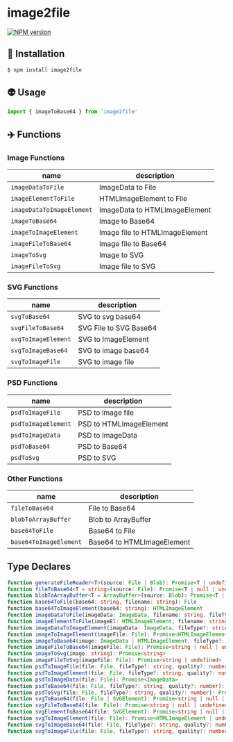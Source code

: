 # image2file

[![NPM version](https://img.shields.io/npm/v/image2file?color=a1b858&label=)](https://www.npmjs.com/package/image2file)

## 📎 Installation
```sh
$ npm install image2file
```
## 👽 Usage

```js
import { imageToBase64 } from 'image2file'
```

## ✈️ Functions

### Image Functions
| name                      | description                    |
| ------------------------- | ------------------------------ |
| `imageDataToFile`         | ImageData to File              |
| `imageElementToFile`      | HTMLImageElement to File       |
| `imageDataToImageElement` | ImageData to HTMLImageElement  |
| `imageToBase64`           | Image to Base64                |
| `imageToImageElement`     | Image file to HTMLImageElement |
| `imageFileToBase64`       | Image file to Base64           |
| `imageToSvg`              | Image to SVG                   |
| `imageFileToSvg`          | Image file to SVG              |

### SVG Functions
| name                | description            |
| ------------------- | ---------------------- |
| `svgToBase64`       | SVG to svg base64      |
| `svgFileToBase64`   | SVG File to SVG Base64 |
| `svgToImageElement` | SVG to ImageElement    |
| `svgToImageBase64`  | SVG to image base64    |
| `svgToImageFile`    | SVG to image file      |

### PSD Functions
| name                | description             |
| ------------------- | ----------------------- |
| `psdToImageFile`    | PSD to image file       |
| `psdToImageElement` | PSD to HTMLImageElement |
| `psdToImageData`    | PSD to ImageData        |
| `psdToBase64`       | PSD to Base64           |
| `psdToSvg`          | PSD to SVG              |

### Other Functions
| name                   | description                |
| ---------------------- | -------------------------- |
| `fileToBase64`         | File to Base64             |
| `blobToArrayBuffer`    | Blob to ArrayBuffer        |
| `base64ToFile`         | Base64 to File             |
| `base64ToImageElement` | Base64 to HTMLImageElement |

## Type Declares

```ts
function generateFileReader<T>(source: File | Blob): Promise<T | undefined | null>
function fileToBase64<T = string>(source: File): Promise<T | null | undefined>
function blobToArrayBuffer<T = ArrayBuffer>(source: Blob): Promise<T | null | undefined>
function base64ToFile(base64: string, filename: string): File
function base64ToImageElement(base64: string): HTMLImageElement
function imageDataToFile(imageData: ImageData, filename: string, fileType?: string, quality?: number): Promise<File>
function imageElementToFile(imageEl: HTMLImageElement, filename: string, fileType?: string, quality?: number): Promise<File>
function imageDataToImageElement(imageData: ImageData, fileType?: string, quality?: number): Promise<HTMLImageElement>
function imageToImageElement(imageFile: File): Promise<HTMLImageElement | undefined>
function imageToBase64(image: ImageData | HTMLImageElement, fileType?: string, quality?: number): Promise<string>
function imageFileToBase64(imageFile: File): Promise<string | null | undefined>
function imageToSvg(image: string): Promise<string>
function imageFileToSvg(imageFile: File): Promise<string | undefined>
function psdToImageFile(file: File, fileType?: string, quality?: number): Promise<File>
function psdToImageElement(file: File, fileType?: string, quality?: number): Promise<HTMLImageElement>
function psdToImageData(file: File): Promise<ImageData>
function psdToBase64(file: File, fileType?: string, quality?: number): Promise<string>
function psdToSvg(file: File, fileType?: string, quality?: number): Promise<string>
function svgToBase64(file: File | SVGElement): Promise<string | null | undefined> | undefined
function svgFileToBase64(file: File): Promise<string | null | undefined> | undefined
function svgElementToBase64(file: SVGElement): Promise<string | null | undefined> | undefined
function svgToImageElement(file: File): Promise<HTMLImageElement | undefined>
function svgToImageBase64(file: File, fileType?: string, quality?: number): Promise<string | undefined>
function svgToImageFile(file: File, fileType?: string, quality?: number): Promise<File | undefined>
```
